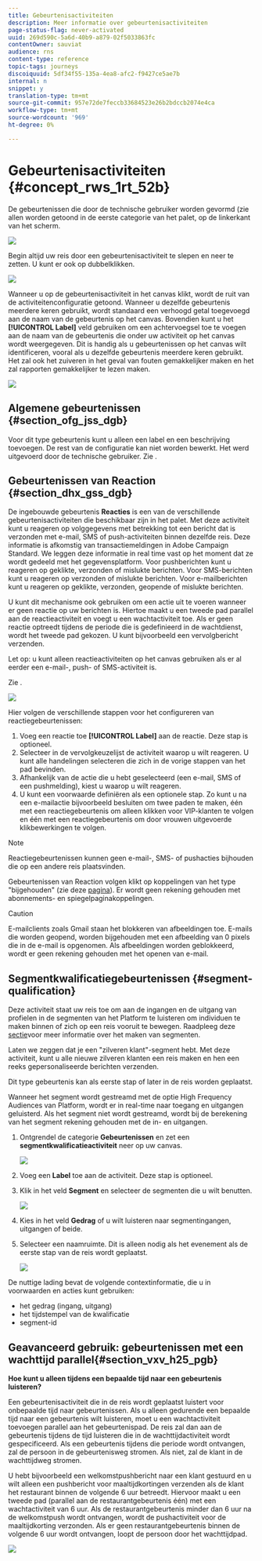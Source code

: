 ```yaml
---
title: Gebeurtenisactiviteiten
description: Meer informatie over gebeurtenisactiviteiten
page-status-flag: never-activated
uuid: 269d590c-5a6d-40b9-a879-02f5033863fc
contentOwner: sauviat
audience: rns
content-type: reference
topic-tags: journeys
discoiquuid: 5df34f55-135a-4ea8-afc2-f9427ce5ae7b
internal: n
snippet: y
translation-type: tm+mt
source-git-commit: 957e72de7feccb33684523e26b2bdccb2074e4ca
workflow-type: tm+mt
source-wordcount: '969'
ht-degree: 0%

---
```



# Gebeurtenisactiviteiten {#concept_rws_1rt_52b}

De gebeurtenissen die door de technische gebruiker worden gevormd (zie allen [](../event/about-events.md) worden getoond in de eerste categorie van het palet, op de linkerkant van het scherm.

![](../assets/journey43.png)

Begin altijd uw reis door een gebeurtenisactiviteit te slepen en neer te zetten. U kunt er ook op dubbelklikken.

![](../assets/journey44.png)

Wanneer u op de gebeurtenisactiviteit in het canvas klikt, wordt de ruit van de activiteitenconfiguratie getoond. Wanneer u dezelfde gebeurtenis meerdere keren gebruikt, wordt standaard een verhoogd getal toegevoegd aan de naam van de gebeurtenis op het canvas. Bovendien kunt u het **[!UICONTROL Label]** veld gebruiken om een achtervoegsel toe te voegen aan de naam van de gebeurtenis die onder uw activiteit op het canvas wordt weergegeven. Dit is handig als u gebeurtenissen op het canvas wilt identificeren, vooral als u dezelfde gebeurtenis meerdere keren gebruikt. Het zal ook het zuiveren in het geval van fouten gemakkelijker maken en het zal rapporten gemakkelijker te lezen maken.

![](../assets/journey33.png)

## Algemene gebeurtenissen {#section_ofg_jss_dgb}

Voor dit type gebeurtenis kunt u alleen een label en een beschrijving toevoegen. De rest van de configuratie kan niet worden bewerkt. Het werd uitgevoerd door de technische gebruiker. Zie [](../event/about-events.md).

## Gebeurtenissen van Reaction {#section_dhx_gss_dgb}

De ingebouwde gebeurtenis **Reacties** is een van de verschillende gebeurtenisactiviteiten die beschikbaar zijn in het palet. Met deze activiteit kunt u reageren op volggegevens met betrekking tot een bericht dat is verzonden met e-mail, SMS of push-activiteiten binnen dezelfde reis. Deze informatie is afkomstig van transactiemeldingen in Adobe Campaign Standard. We leggen deze informatie in real time vast op het moment dat ze wordt gedeeld met het gegevensplatform. Voor pushberichten kunt u reageren op geklikte, verzonden of mislukte berichten. Voor SMS-berichten kunt u reageren op verzonden of mislukte berichten. Voor e-mailberichten kunt u reageren op geklikte, verzonden, geopende of mislukte berichten.

U kunt dit mechanisme ook gebruiken om een actie uit te voeren wanneer er geen reactie op uw berichten is. Hiertoe maakt u een tweede pad parallel aan de reactieactiviteit en voegt u een wachtactiviteit toe. Als er geen reactie optreedt tijdens de periode die is gedefinieerd in de wachtdienst, wordt het tweede pad gekozen. U kunt bijvoorbeeld een vervolgbericht verzenden.

Let op: u kunt alleen reactieactiviteiten op het canvas gebruiken als er al eerder een e-mail-, push- of SMS-activiteit is.

Zie [](../building-journeys/about-action-activities.md).

![](../assets/journey45.png)

Hier volgen de verschillende stappen voor het configureren van reactiegebeurtenissen:

1. Voeg een reactie toe **[!UICONTROL Label]** aan de reactie. Deze stap is optioneel.
1. Selecteer in de vervolgkeuzelijst de activiteit waarop u wilt reageren. U kunt alle handelingen selecteren die zich in de vorige stappen van het pad bevinden.
1. Afhankelijk van de actie die u hebt geselecteerd (een e-mail, SMS of een pushmelding), kiest u waarop u wilt reageren.
1. U kunt een voorwaarde definiëren als een optionele stap. Zo kunt u na een e-mailactie bijvoorbeeld besluiten om twee paden te maken, één met een reactiegebeurtenis om alleen klikken voor VIP-klanten te volgen en één met een reactiegebeurtenis om door vrouwen uitgevoerde klikbewerkingen te volgen.

>[!NOTE]
>
>Reactiegebeurtenissen kunnen geen e-mail-, SMS- of pushacties bijhouden die op een andere reis plaatsvinden.
>
>Gebeurtenissen van Reaction volgen klikt op koppelingen van het type &quot;bijgehouden&quot; (zie deze [pagina](https://docs.adobe.com/content/help/en/campaign-standard/using/designing-content/links.html#about-tracked-urls)). Er wordt geen rekening gehouden met abonnements- en spiegelpaginakoppelingen.

>[!CAUTION]
>
>E-mailclients zoals Gmail staan het blokkeren van afbeeldingen toe. E-mails die worden geopend, worden bijgehouden met een afbeelding van 0 pixels die in de e-mail is opgenomen. Als afbeeldingen worden geblokkeerd, wordt er geen rekening gehouden met het openen van e-mail.

## Segmentkwalificatiegebeurtenissen {#segment-qualification}

Deze activiteit staat uw reis toe om aan de ingangen en de uitgang van profielen in de segmenten van het Platform te luisteren om individuen te maken binnen of zich op een reis vooruit te bewegen. Raadpleeg deze [sectie](../segment/about-segments.md)voor meer informatie over het maken van segmenten.

Laten we zeggen dat je een &quot;zilveren klant&quot;-segment hebt. Met deze activiteit, kunt u alle nieuwe zilveren klanten een reis maken en hen een reeks gepersonaliseerde berichten verzenden.

Dit type gebeurtenis kan als eerste stap of later in de reis worden geplaatst.

Wanneer het segment wordt gestreamd met de optie High Frequency Audiences van Platform, wordt er in real-time naar toegang en uitgangen geluisterd. Als het segment niet wordt gestreamd, wordt bij de berekening van het segment rekening gehouden met de in- en uitgangen.

1. Ontgrendel de categorie **Gebeurtenissen** en zet een **segmentkwalificatieactiviteit** neer op uw canvas.

   ![](../assets/segment5.png)

1. Voeg een **Label** toe aan de activiteit. Deze stap is optioneel.

1. Klik in het veld **Segment** en selecteer de segmenten die u wilt benutten.

   ![](../assets/segment6.png)

1. Kies in het veld **Gedrag** of u wilt luisteren naar segmentingangen, uitgangen of beide.

1. Selecteer een naamruimte. Dit is alleen nodig als het evenement als de eerste stap van de reis wordt geplaatst.

   ![](../assets/segment7.png)

De nuttige lading bevat de volgende contextinformatie, die u in voorwaarden en acties kunt gebruiken:

* het gedrag (ingang, uitgang)
* het tijdstempel van de kwalificatie
* segment-id

## Geavanceerd gebruik: gebeurtenissen met een wachttijd parallel{#section_vxv_h25_pgb}

**Hoe kunt u alleen tijdens een bepaalde tijd naar een gebeurtenis luisteren?**

Een gebeurtenisactiviteit die in de reis wordt geplaatst luistert voor onbepaalde tijd naar gebeurtenissen. Als u alleen gedurende een bepaalde tijd naar een gebeurtenis wilt luisteren, moet u een wachtactiviteit toevoegen parallel aan het gebeurtenispad. De reis zal dan aan de gebeurtenis tijdens de tijd luisteren die in de wachttijdactiviteit wordt gespecificeerd. Als een gebeurtenis tijdens die periode wordt ontvangen, zal de persoon in de gebeurtenisweg stromen. Als niet, zal de klant in de wachttijdweg stromen.

U hebt bijvoorbeeld een welkomstpushbericht naar een klant gestuurd en u wilt alleen een pushbericht voor maaltijdkortingen verzenden als de klant het restaurant binnen de volgende 6 uur betreedt. Hiervoor maakt u een tweede pad (parallel aan de restaurantgebeurtenis één) met een wachtactiviteit van 6 uur. Als de restaurantgebeurtenis minder dan 6 uur na de welkomstpush wordt ontvangen, wordt de pushactiviteit voor de maaltijdkorting verzonden. Als er geen restaurantgebeurtenis binnen de volgende 6 uur wordt ontvangen, loopt de persoon door het wachttijdpad.

![](../assets/journeyuc2_31.png)
